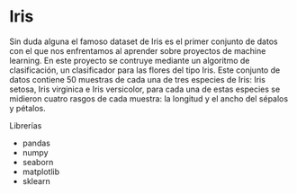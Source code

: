 # Iris

Sin duda alguna el famoso dataset de Iris es el primer conjunto de datos con el que nos enfrentamos al aprender sobre proyectos de machine learning.
En este proyecto se contruye mediante un algoritmo de clasificación, un clasificador para las flores del tipo Iris. Este conjunto de datos contiene 50 muestras de cada una de tres especies de Iris: Iris setosa, Iris virginica e Iris versicolor, para cada una de estas especies se midieron cuatro rasgos de cada muestra: la longitud y el ancho del sépalos y pétalos.

Librerías

- pandas
-  numpy
- seaborn
- matplotlib
- sklearn

